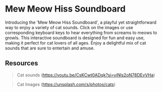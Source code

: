 # Mew Meow Hiss Soundboard

Introducing the 'Mew Meow Hiss Soundboard', a playful yet straightforward way to enjoy a variety of cat sounds. Click on the images or use corresponding keyboard keys to hear everything from screams to meows to growls. This interactive soundboard is designed for fun and easy use, making it perfect for cat lovers of all ages. Enjoy a delightful mix of cat sounds that are sure to entertain and amuse. 

## Resources
>Cat sounds (https://youtu.be/CsKCwt0ADqk?si=viNls2oN78DEvVHa)

>Cat Images (https://unsplash.com/s/photos/cats)